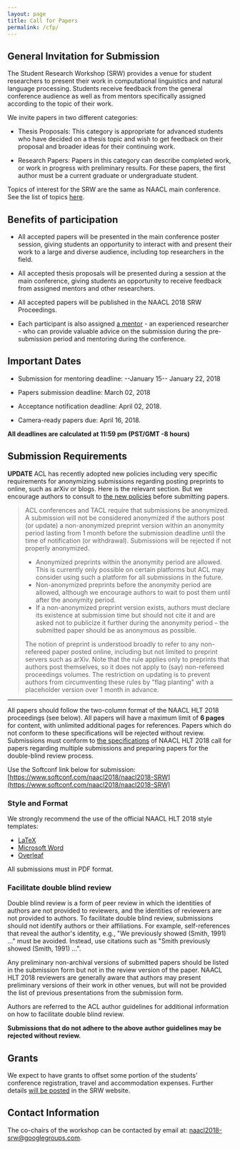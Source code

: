 ```yaml
---
layout: page
title: Call for Papers
permalink: /cfp/
---
```


## General Invitation for Submission

The Student Research Workshop (SRW) provides a venue for student researchers to present their work in computational linguistics and natural language processing. Students receive feedback from the general conference audience as well as from mentors specifically assigned according to the topic of their work.

We invite papers in two different categories:

* Thesis Proposals: This category is appropriate for advanced students who have decided on a thesis topic and wish to get feedback on their proposal and broader ideas for their continuing work.

* Research Papers: Papers in this category can describe completed work, or work in progress with preliminary results. For these papers, the first author must be a current graduate or undergraduate student.

Topics of interest for the SRW are the same as NAACL main conference. See the list of topics [here](http://naacl2018.org/call_for_paper.html).

## Benefits of participation

* All accepted papers will be presented in the main conference poster session, giving students an opportunity to interact with and present their work to a large and diverse audience, including top researchers in the field.

* All accepted thesis proposals will be presented during a session at the main conference, giving students an opportunity to receive feedback from assigned mentors and other researchers.

* All accepted papers will be published in the NAACL 2018 SRW Proceedings.

* Each participant is also assigned [a mentor](../mentoring) - an experienced researcher - who can provide valuable advice on the submission during the pre-submission period and mentoring during the conference.


## Important Dates

* Submission for mentoring deadline: --January 15-- January 22, 2018

* Papers submission deadline: March 02, 2018

* Acceptance notification deadline: April 02, 2018.

* Camera-ready papers due: April 16, 2018.

**All deadlines are calculated at 11:59 pm (PST/GMT -8 hours)**

## Submission Requirements

**UPDATE** ACL has recently adopted new policies including very specific requirements for anonymizing submissions regarding posting preprints to online, such as arXiv or blogs. Here is the relevant section. But we encourage authors to consult to [the new policies](https://www.aclweb.org/portal/content/new-policies-submission-review-and-citation) before submitting papers. 

> ACL conferences and TACL require that submissions be anonymized. A submission will not be considered anonymized if the authors post (or update) a non-anonymized preprint version within an anonymity period lasting from 1 month before the submission deadline until the time of notification (or withdrawal). Submissions will be rejected if not properly anonymized.
> 
> * Anonymized preprints within the anonymity period are allowed. This is currently only possible on certain platforms but ACL may consider using such a platform for all submissions in the future.
> * Non-anonymized preprints before the anonymity period are allowed, although we encourage authors to wait to post them until after the anonymity period.
> * If a non-anonymized preprint version exists, authors must declare its existence at submission time but should not cite it and are asked not to publicize it further during the anonymity period – the submitted paper should be as anonymous as possible.
> 
> The notion of preprint is understood broadly to refer to any non-refereed paper posted online, including but not limited to preprint servers such as arXiv. Note that the rule applies only to preprints that authors post themselves, so it does not apply to (say) non-refereed proceedings volumes. The restriction on updating is to prevent authors from circumventing these rules by "flag planting" with a placeholder version over 1 month in advance.

___

All papers should follow the two-column format of the NAACL HLT 2018 proceedings (see below). All papers will have a maximum limit of **6 pages** for content, with unlimited additional pages for references. Papers which do not conform to these specifications will be rejected without review. Submissions must conform to [the specifications](http://naacl2018.org/call_for_paper.html) of NAACL HLT 2018 call for papers regarding multiple submissions and preparing papers for the double-blind review process.

Use the Softconf link below for submission: [https://www.softconf.com/naacl2018/naacl2018-SRW](https://www.softconf.com/naacl2018/naacl2018-SRW)

### Style and Format 

We strongly recommend the use of the official NAACL HLT 2018 style templates:

* [LaTeX](http://naacl2018.org/downloads/naaclhlt2018-latex.zip)
* [Microsoft Word](http://naacl2018.org/downloads/naaclhlt2018-word.zip)
* [Overleaf](https://www.overleaf.com/latex/templates/instructions-for-NAACL%20HLT-2018-proceedings/mbgbzpzxdkth)

All submissions must in PDF format.

### Facilitate double blind review

Double blind review is a form of peer review in which the identities of authors are not provided to reviewers, and the identities of reviewers are not provided to authors. To facilitate double blind review, submissions should not identify authors or their affiliations. For example, self-references that reveal the author's identity, e.g., "We previously showed (Smith, 1991) ..." must be avoided. Instead, use citations such as "Smith previously showed (Smith, 1991) ...".

Any preliminary non-archival versions of submitted papers should be listed in the submission form but not in the review version of the paper. NAACL HLT 2018 reviewers are generally aware that authors may present preliminary versions of their work in other venues, but will not be provided the list of previous presentations from the submission form.

Authors are referred to the ACL author guidelines for additional information on how to facilitate double blind review.

**Submissions that do not adhere to the above author guidelines may be rejected without review.**

## Grants

We expect to have grants to offset some portion of the students' conference registration, travel and accommodation expenses. Further details [will be posted](../travel-and-grants) in the SRW website.

## Contact Information

The co-chairs of the workshop can be contacted by email at: [naacl2018-srw@googlegroups.com](mailto:naacl2018-srw@googlegroups.com).

